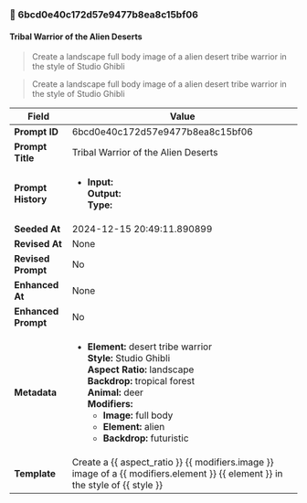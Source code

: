 

### 📜 6bcd0e40c172d57e9477b8ea8c15bf06

#### Tribal Warrior of the Alien Deserts

> Create a landscape full body image of a alien desert tribe warrior in the style of Studio Ghibli

> Create a landscape full body image of a alien desert tribe warrior in the style of Studio Ghibli

| Field          | Value                                                                                                                                                                      |
|----------------|----------------------------------------------------------------------------------------------------------------------------------------------------------------------------|
| **Prompt ID**  | 6bcd0e40c172d57e9477b8ea8c15bf06                                                                                                                                                            |
| **Prompt Title**  | Tribal Warrior of the Alien Deserts                                                                                                                                                            |
| **Prompt History** | <ul><li>**Input:**  <br> **Output:**  <br> **Type:** </li></ul> |
| **Seeded At** | 2024-12-15 20:49:11.890899                                                                                                                                                   |
| **Revised At** | None                                                                                                                                                   |
| **Revised Prompt** | No                                                                                                                                                                      |
| **Enhanced At** | None                                                                                                                                                  |
| **Enhanced Prompt** | No                                                                                                                                                                    |
| **Metadata**   | <ul><li>**Element:** desert tribe warrior <br> **Style:** Studio Ghibli <br> **Aspect Ratio:** landscape <br> **Backdrop:** tropical forest <br> **Animal:** deer <br> **Modifiers:**<ul><li>**Image:** full body</li><li>**Element:** alien</li><li>**Backdrop:** futuristic</li></ul></li></ul> |
| **Template**   | Create a {{ aspect_ratio }} {{ modifiers.image }} image of a {{ modifiers.element }} {{ element }} in the style of {{ style }}                                                                                                                                           |


